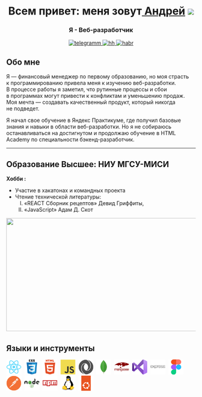 <h1 align="center">Всем привет: меня зовут<a href="https://daniilshat.ru/" target="_blank"> Андрей</a> 
<img src="https://github.com/blackcater/blackcater/raw/main/images/Hi.gif" height="32"/></h1>
<h3 align="center">Я - Веб-разработчик</h3>

<div id="badges" align="center">
  <a href="https://t.me/Andre2296">
    <img src="https://img.shields.io/badge/telegram-blue%20?style=for-the-badge&logo=telegram" alt="telegramm"/>
  </a>
    <a href="https://lyubertsy.hh.ru/resume/499bcf48ff033a805d0039ed1f545275356d42">
    <img src="https://img.shields.io/badge/hh-red?style=for-the-badge&logo=hh" alt="hh"/>
  </a>
 <a href="https://career.habr.com/andreizhura">
    <img src="https://img.shields.io/badge/habr-blue?style=for-the-badge&logo=habr" alt="habr"/>
  </a>
</div>

**Обо мне**
------------------------------------------------------------------
Я — финансовый менеджер по первому образованию, но моя страсть к программированию привела меня к изучению веб-разработки. В процессе работы я заметил, что рутинные процессы и сбои в программах могут привести к конфликтам и уменьшению продаж. Моя мечта — создавать качественный продукт, который никогда не подведет.

Я начал свое обучение в Яндекс Практикуме, где получил базовые знания и навыки в области веб-разработки. Но я не собираюсь останавливаться на достигнутом и продолжаю обучение в HTML Academy по специальности бэкенд-разработчик.

------------------------------------------------------------------
**Образование Высшее:** НИУ МГСУ-МИСИ
------------------------------------------------------------------

**Хобби :**

* Участие в хакатонах и командных проекта 
* Чтение технической литературы: 
  <ol type="I">
    <li>«REACT Сборник рецептов» Девид Гриффиты,</li>
    <li>«JavaScript» Адам Д. Скот</li>
  </ol>


<div align="center">
  <img src="https://media.giphy.com/media/dWesBcTLavkZuG35MI/giphy.gif" width="600" height="300"/>
</div>

Языки и инструменты
--------------------------------------------------------------------
<div>
  <img src="https://github.com/devicons/devicon/blob/master/icons/react/react-original.svg" title="Java" alt="REACT" width="40" height="40"/>&nbsp;
  <img src="https://github.com/devicons/devicon/blob/master/icons/css3/css3-original-wordmark.svg" title="CSS3" alt="Java" width="40" height="40"/>&nbsp;
  <img src="https://github.com/devicons/devicon/blob/master/icons/html5/html5-plain-wordmark.svg" title="HTML" alt="Java" width="40" height="40"/>&nbsp;
  <img src="https://github.com/devicons/devicon/blob/master/icons/javascript/javascript-original.svg" title="javascript" alt="Java" width="40" height="40"/>&nbsp;
  <img src="https://github.com/devicons/devicon/blob/master/icons/json/json-plain.svg" title="json" alt="Java" width="40" height="40"/>&nbsp;
  <img src="https://github.com/devicons/devicon/blob/master/icons/mongodb/mongodb-original.svg" title="mongodb" alt="Java" width="40" height="40"/>&nbsp;
 <img src="https://github.com/devicons/devicon/blob/master/icons/mongoose/mongoose-original-wordmark.svg" title="mongoose" alt="Java" width="40" height="40"/>&nbsp;
 <img src="https://github.com/devicons/devicon/blob/master/icons/visualstudio/visualstudio-original.svg" title="visualstudio" alt="Java" width="40" height="40"/>&nbsp;
 <img src="https://github.com/devicons/devicon/blob/master/icons/express/express-original-wordmark.svg" title="express" alt="Java" width="40" height="40"/>&nbsp;
 <img src="https://github.com/devicons/devicon/blob/master/icons/figma/figma-original.svg" title="figma" alt="Java" width="40" height="40"/>&nbsp;
<img src="https://github.com/devicons/devicon/blob/master/icons/postman/postman-original.svg" title="postman" alt="postman" width="40" height="40"/>&nbsp;
<img src="https://github.com/devicons/devicon/blob/master/icons/nodejs/nodejs-original-wordmark.svg" title="nodejs" alt="nodejs" width="40" height="40"/>&nbsp;
<img src="https://github.com/devicons/devicon/blob/master/icons/npm/npm-original-wordmark.svg" title="npm" alt="npm" width="40" height="40"/>&nbsp;
<img src="https://github.com/devicons/devicon/blob/master/icons/linux/linux-original.svg" title="linux" alt="linux" width="40" height="40"/>&nbsp;
  <img src="https://github.com/devicons/devicon/blob/master/icons/ubuntu/ubuntu-original.svg" title="ubuntu" alt="ubuntu" width="40" height="40"/>&nbsp;
</div>


